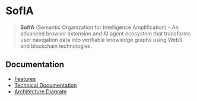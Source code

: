 # SofIA

> **SofIA** (Semantic Organization for Intelligence Amplification) - An advanced browser extension and AI agent ecosystem that transforms user navigation data into verifiable knowledge graphs using Web3 and blockchain technologies.

## Documentation

- [Features](./SofIA/docs/Features.md)
- [Technical Documentation](./SofIA/docs/Technical-Documentation.md)
- [Architecture Diagram](./SofIA/docs/Architecture_Diagram.excalidraw)